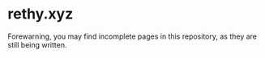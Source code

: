 # rethy.xyz
Forewarning, you may find incomplete pages in this repository, as they are still being written. 
